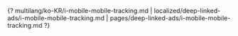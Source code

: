 {? multilang/ko-KR/i-mobile-mobile-tracking.md | localized/deep-linked-ads/i-mobile-mobile-tracking.md | pages/deep-linked-ads/i-mobile-mobile-tracking.md ?}
